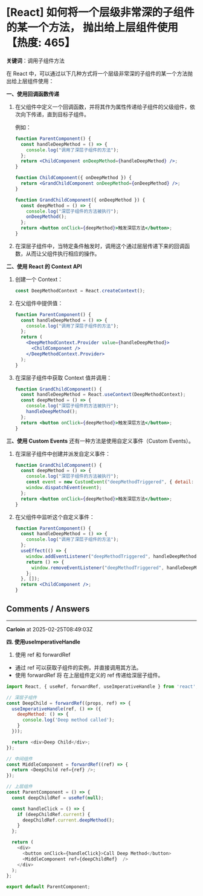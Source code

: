 # [React] 如何将一个层级非常深的子组件的某一个方法， 抛出给上层组件使用【热度: 465】

**关键词**：调用子组件方法

在 React 中，可以通过以下几种方式将一个层级非常深的子组件的某一个方法抛出给上层组件使用：

**一、使用回调函数传递**

1. 在父组件中定义一个回调函数，并将其作为属性传递给子组件的父级组件，依次向下传递，直到目标子组件。

   例如：

   ```jsx
   function ParentComponent() {
     const handleDeepMethod = () => {
       console.log("调用了深层子组件的方法");
     };
     return <ChildComponent onDeepMethod={handleDeepMethod} />;
   }

   function ChildComponent({ onDeepMethod }) {
     return <GrandChildComponent onDeepMethod={onDeepMethod} />;
   }

   function GrandChildComponent({ onDeepMethod }) {
     const deepMethod = () => {
       console.log("深层子组件的方法被执行");
       onDeepMethod();
     };
     return <button onClick={deepMethod}>触发深层方法</button>;
   }
   ```

2. 在深层子组件中，当特定条件触发时，调用这个通过层层传递下来的回调函数，从而让父组件执行相应的操作。

**二、使用 React 的 Context API**

1. 创建一个 Context：

   ```jsx
   const DeepMethodContext = React.createContext();
   ```

2. 在父组件中提供值：

   ```jsx
   function ParentComponent() {
     const handleDeepMethod = () => {
       console.log("调用了深层子组件的方法");
     };
     return (
       <DeepMethodContext.Provider value={handleDeepMethod}>
         <ChildComponent />
       </DeepMethodContext.Provider>
     );
   }
   ```

3. 在深层子组件中获取 Context 值并调用：

   ```jsx
   function GrandChildComponent() {
     const handleDeepMethod = React.useContext(DeepMethodContext);
     const deepMethod = () => {
       console.log("深层子组件的方法被执行");
       handleDeepMethod();
     };
     return <button onClick={deepMethod}>触发深层方法</button>;
   }
   ```

**三、使用 Custom Events**
还有一种方法是使用自定义事件（Custom Events）。

1. 在深层子组件中创建并派发自定义事件：

   ```jsx
   function GrandChildComponent() {
     const deepMethod = () => {
       console.log("深层子组件的方法被执行");
       const event = new CustomEvent("deepMethodTriggered", { detail: {} });
       window.dispatchEvent(event);
     };
     return <button onClick={deepMethod}>触发深层方法</button>;
   }
   ```

2. 在父组件中监听这个自定义事件：

   ```jsx
   function ParentComponent() {
     const handleDeepMethod = () => {
       console.log("调用了深层子组件的方法");
     };
     useEffect(() => {
       window.addEventListener("deepMethodTriggered", handleDeepMethod);
       return () => {
         window.removeEventListener("deepMethodTriggered", handleDeepMethod);
       };
     }, []);
     return <ChildComponent />;
   }
   ```


## Comments / Answers

---

**Carloin** at 2025-02-25T08:49:03Z

**四. 使用useImperativeHandle**
1.  使用 ref 和 forwardRef
* 通过 ref 可以获取子组件的实例，并直接调用其方法。
* 使用 forwardRef 将 在上层组件定义的 ref 传递给深层子组件。

```js
import React, { useRef, forwardRef, useImperativeHandle } from 'react';

// 深层子组件
const DeepChild = forwardRef((props, ref) => {
  useImperativeHandle(ref, () => ({
    deepMethod: () => {
      console.log('Deep method called');
    }
  }));

  return <div>Deep Child</div>;
});

// 中间组件
const MiddleComponent = forwardRef((ref) => {
  return <DeepChild ref={ref} />;
});

// 上层组件
const ParentComponent = () => {
  const deepChildRef = useRef(null);

  const handleClick = () => {
    if (deepChildRef.current) {
      deepChildRef.current.deepMethod();
    }
  };

  return (
    <div>
      <button onClick={handleClick}>Call Deep Method</button>
      <MiddleComponent ref={deepChildRef}  />
    </div>
  );
};

export default ParentComponent;
```